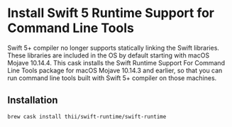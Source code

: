 # Install Swift 5 Runtime Support for Command Line Tools

Swift 5+ compiler no longer supports statically linking the Swift libraries.
These libraries are included in the OS by default starting with macOS Mojave
10.14.4. This cask installs the Swift Runtime Support For Command Line Tools
package for macOS Mojave 10.14.3 and earlier, so that you can run command line
tools built with Swift 5+ compiler on those machines.


## Installation

```
brew cask install thii/swift-runtime/swift-runtime
```
